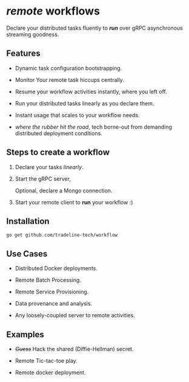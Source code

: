 # _remote_ workflows

Declare your distributed tasks fluently to **_run_** over gRPC asynchronous streaming goodness.
 
## Features
* Dynamic task configuration bootstrapping.

* Monitor Your remote task hiccups centrally.

* Resume your workflow activities instantly, where you left off.

* Run your distributed tasks linearly as you declare them.

* Instant usage that scales to your workflow needs.

* _where the rubber hit the road_, tech borne-out from demanding distributed deployment conditions.

## Steps to create a workflow
1. Declare your tasks _linearly_.

2. Start the gRPC server,

    Optional, declare a Mongo connection.

3. Start your remote client to **run** your workflow :)

## Installation

`go get github.com/tradeline-tech/workflow`

## Use Cases
* Distributed Docker deployments.

* Remote Batch Processing.

* Remote Service Provisioning.

* Data provenance and analysis.

* Any loosely-coupled server to remote activities.

## Examples
* _~~Guess~~_ Hack the shared (Diffie-Hellman) secret.

* Remote Tic-tac-toe play.

* Remote docker deployment.
